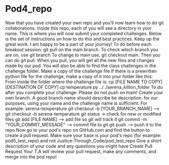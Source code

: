 # Pod4_repo
Now that you have created your own repo and you'll now learn how to do git collaborations. Inside this repo, each of you will see a directory in your name. This is where you will now submit your completed challenges. Below is the set of instructions on how to do this and best practices.
Keep up the great work. I am happy to be a part of your journey!
To do before each breakout session:
git pull on the main branch.
To check which branch you are on, use git branch
To change to main use, git checkout main.
Then you can do git pull.
When you pull, you will get all the new files and changes made by our pod. You will also be able to find the class challenges in the challenge folder.
Make a copy of the challenge file
If there is a prewritten python file for the challenge, make a copy of it into your folder like this:
From inside the folder where the challenge file is:
cp [FILE NAME TO COPY] [DESTINATION OF COPY]
cp temperature.py ../../serena_killion_folder
To do after you complete your challenge:
Please do not push on main!
Create your own branch. A good branch name should describe be description. for our purposes, using your name and the challenge name is sufficient. For example: serena-temperature
git checkout -b [YOUR_BRANCH_NAME] --> git checkout -b serena-temperature
git status -> check for new or modified files
git add [FILE NAME] --> add file so git will track it
git commit -m "YOUR_COMMIT_MESSAGE" --> commit file to git
git push --> push it to the repo
Now go to your pod's repo on GitHub.com and find the button to create a pull request.
Make sure your base is your pod's repo (for example: pod5_test_repo) and not Justice-Through_Code/pod_test_repo
Give a short description of your code and any questions you might have
Create Pull Request
Your T.A will review your pull request, make any comments, and merge into the pod repo!
